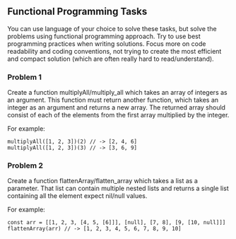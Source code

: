 ## Functional Programming Tasks

You can use language of your choice to solve these tasks, but solve the 
problems using functional programming approach. Try to use best programming practices 
when writing solutions. Focus more on code readability and coding 
conventions, not trying to create the most efficient and compact 
solution (which are often really hard to read/understand).

### Problem 1

Create a function multiplyAll/multiply_all which takes an array of integers as an argument.
This function must return another function, which takes an integer as an argument and 
returns a new array. The returned array should consist of each of the elements 
from the first array multiplied by the integer.

For example:

```
multiplyAll([1, 2, 3])(2) // -> [2, 4, 6]
multiplyAll([1, 2, 3])(3) // -> [3, 6, 9]
```


### Problem 2

Create a function flattenArray/flatten_array which takes a list as a parameter. That list can 
contain multiple nested lists and returns a single list containing all the
element expect nil/null values.

For example:

```
const arr = [[1, 2, 3, [4, 5, [6]]], [null], [7, 8], [9, [10, null]]]
flattenArray(arr) // -> [1, 2, 3, 4, 5, 6, 7, 8, 9, 10]
```
